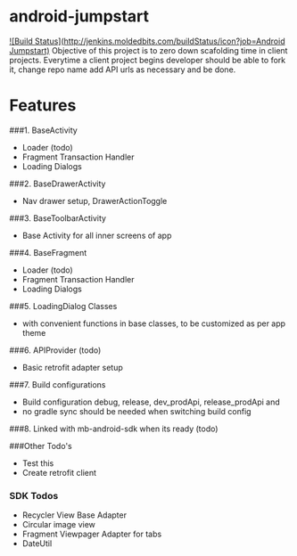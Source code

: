 # android-jumpstart
[![Build Status](http://jenkins.moldedbits.com/buildStatus/icon?job=Android Jumpstart)](http://jenkins.moldedbits.com/job/Android%20Jumpstart/)
Objective of this project is to zero down scafolding time in client projects.
Everytime a client project begins developer should be able to fork it, change repo name add API urls as necessary and be done.

# Features

###1. BaseActivity
  * Loader (todo)
  * Fragment Transaction Handler
  * Loading Dialogs

###2. BaseDrawerActivity
  * Nav drawer setup, DrawerActionToggle

###3. BaseToolbarActivity
  * Base Activity for all inner screens of app

###4. BaseFragment
  * Loader (todo)
  * Fragment Transaction Handler
  * Loading Dialogs

###5. LoadingDialog Classes
  * with convenient functions in base classes, to be customized as per app theme

###6. APIProvider (todo)
  * Basic retrofit adapter setup

###7. Build configurations
  * Build configuration debug, release, dev_prodApi, release_prodApi and 
  * no gradle sync should be needed when switching build config

###8. Linked with mb-android-sdk when its ready (todo)

###Other Todo's
  * Test this
  * Create retrofit client

### SDK Todos
  * Recycler View Base Adapter
  * Circular image view
  * Fragment Viewpager Adapter for tabs
  * DateUtil
